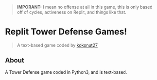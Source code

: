 > **IMPORANT:** I mean no offense at all in this game, this is only based off of cycles, activeness on Replit, and things like that.

# Replit Tower Defense Games!
> A text-based game coded by [kokonut27](https://github.com/kokonut27)

## About
A Tower Defense game coded in Python3, and is text-based.
